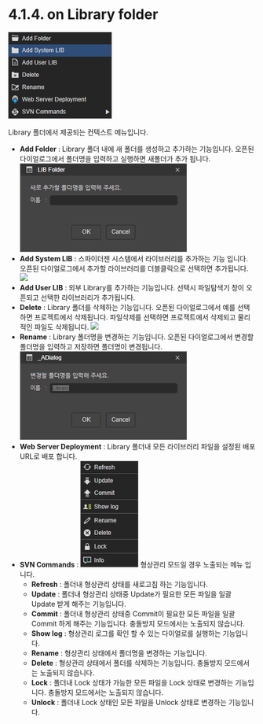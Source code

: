 # 4.1.4. on Library folder

![](../../.gitbook/assets/context-library.png)

Library 폴더에서 제공되는 컨텍스트 메뉴입니다.

* **Add Folder** : Library 폴더 내에 새 폴더를 생성하고 추가하는 기능입니다. 오픈된 다이얼로그에서 폴더명을 입력하고 실행하면 새폴더가 추가 됩니다. ![](../../.gitbook/assets/dialog-libfolder.png)
* **Add System LIB** : 스파이더젠 시스템에서 라이브러리를 추가하는 기능 입니다. 오픈된 다이얼로그에서 추가할 라이브러리를 더블클릭으로 선택하면 추가됩니다. ![](https://github.com/asoosoft/spidergen-guidebook/tree/eeac9656bff5b368e79bf9dad544cae218642e17/assets/pop-addsystem-lib.png)
* **Add User LIB** : 외부 Library를 추가하는 기능입니다. 선택시 파일탐색기 창이 오픈되고 선택한 라이브러리가 추가됩니다.
* **Delete** : Library 폴더를 삭제하는 기능입니다. 오픈된 다이얼로그에서 예를 선택하면 프로젝트에서 삭제됩니다. 파일삭제를 선택하면 프로젝트에서 삭제되고 물리적인 파일도 삭제됩니다. ![](https://github.com/asoosoft/spidergen-guidebook/tree/eeac9656bff5b368e79bf9dad544cae218642e17/assets/pop-lib-del.png)
* **Rename** : Library 폴더명을 변경하는 기능입니다. 오픈된 다이얼로그에서 변경할 폴더명을 입력하고 저장하면 폴더명이 변경됩니다. ![](../../.gitbook/assets/dialog-lib-rename.png)
* **Web Server Deployment** : Library 폴더내 모든 라이브러리 파일을 설정된 배포 URL로 배포 합니다.
* **SVN Commands** : ![](../../.gitbook/assets/context-library-svn.png) 형상관리 모드일 경우 노출되는 메뉴 입니다.
  * **Refresh** : 폴더내 형상관리 상태를 새로고침 하는 기능입니다.
  * **Update** : 폴더내 형상관리 상태중 Update가 필요한 모든 파일을 일괄 Update 받게 해주는 기능입니다.
  * **Commit** : 폴더내 형상관리 상태중 Commit이 필요한 모든 파일을 일괄 Commit 하게 해주는 기능입니다. 충돌방지 모드에서는 노출되지 않습니다.
  * **Show log** :  형상관리 로그를 확인 할 수 있는 다이얼로를 실행하는 기능입니다.
  * **Rename** : 형상관리 상태에서 폴더명을 변경하는 기능입니다.
  * **Delete** : 형상관리 상태에서 폴더를 삭제하는 기능입니다. 충돌방지 모드에서는 노출되지 않습니다.
  * **Lock** : 폴더내 Lock 상태가 가능한 모든 파일을 Lock 상태로 변경하는 기능입니다. 충돌방지 모드에서는 노출되지 않습니다. 
  * **Unlock** :  폴더내 Lock 상태인 모든 파일을 Unlock 상태로 변경하는 기능입니다.

